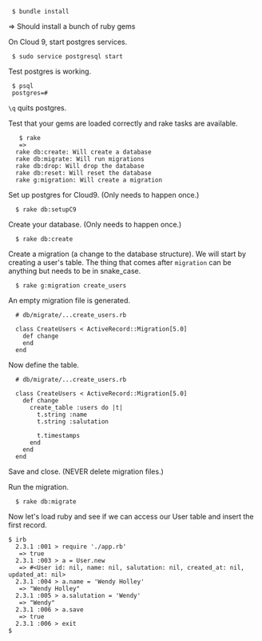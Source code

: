 ```
 $ bundle install
```
=> Should install a bunch of ruby gems


On Cloud 9, start postgres services.
```
 $ sudo service postgresql start
```

Test postgres is working.

```
 $ psql
 postgres=#
```

`\q` quits postgres.



Test that your gems are loaded correctly and rake tasks are available.
```
   $ rake
   =>
  rake db:create: Will create a database
  rake db:migrate: Will run migrations
  rake db:drop: Will drop the database
  rake db:reset: Will reset the database
  rake g:migration: Will create a migration
```


Set up postgres for Cloud9. (Only needs to happen once.)

```
  $ rake db:setupC9
```

Create your database.  (Only needs to happen once.)

```
  $ rake db:create
```

Create a migration (a change to the database structure).  We will start by creating a user's table.  The thing that comes after `migration` can be anything but needs to be in snake_case.

```
  $ rake g:migration create_users
```

An empty migration file is generated.
```
  # db/migrate/...create_users.rb

  class CreateUsers < ActiveRecord::Migration[5.0]
    def change
    end
  end
```

Now define the table.

```
  # db/migrate/...create_users.rb

  class CreateUsers < ActiveRecord::Migration[5.0]
    def change
      create_table :users do |t|
        t.string :name
        t.string :salutation
   
        t.timestamps
      end
    end
  end
```
Save and close.  (NEVER delete migration files.)

Run the migration. 
```
  $ rake db:migrate
```

Now let's load ruby and see if we can access our User table and insert the first record.
```
$ irb           
  2.3.1 :001 > require './app.rb'
   => true 
  2.3.1 :003 > a = User.new
   => #<User id: nil, name: nil, salutation: nil, created_at: nil, updated_at: nil> 
  2.3.1 :004 > a.name = 'Wendy Holley'
   => "Wendy Holley" 
  2.3.1 :005 > a.salutation = 'Wendy'
   => "Wendy" 
  2.3.1 :006 > a.save
   => true 
  2.3.1 :006 > exit
$
```
